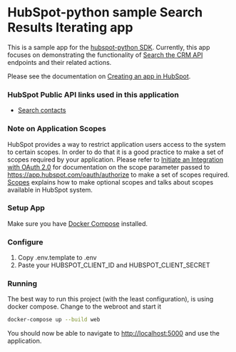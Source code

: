 # HubSpot-python sample Search Results Iterating app

This is a sample app for the [hubspot-python SDK](../../../..).
Currently, this app focuses on demonstrating the functionality of
[Search the CRM API](https://developers.hubspot.com/docs/api/crm/search) endpoints
and their related actions.

Please see the documentation on [Creating an app in HubSpot](https://developers.hubspot.com/docs-beta/creating-an-app).

### HubSpot Public API links used in this application

  - [Search contacts](https://developers.hubspot.com/docs-beta/crm/search)

### Note on Application Scopes
HubSpot provides a way to restrict application users access to the system to certain scopes.
In order to do that it is a good practice to make a set of scopes required by your application.
Please refer to [Initiate an Integration with OAuth 2.0](https://developers.hubspot.com/docs/methods/oauth2/initiate-oauth-integration) for documentation on the scope parameter passed to https://app.hubspot.com/oauth/authorize to make a set of scopes required.
[Scopes](https://developers.hubspot.com/docs/methods/oauth2/initiate-oauth-integration#scopes) explains how to make
optional scopes and talks about scopes available in HubSpot system.

### Setup App

Make sure you have [Docker Compose](https://docs.docker.com/compose/) installed.

### Configure

1. Copy .env.template to .env
2. Paste your HUBSPOT_CLIENT_ID and HUBSPOT_CLIENT_SECRET

### Running

The best way to run this project (with the least configuration), is using docker compose.  Change to the webroot and start it

```bash
docker-compose up --build web
```
You should now be able to navigate to [http://localhost:5000](http://localhost:5000) and use the application.
